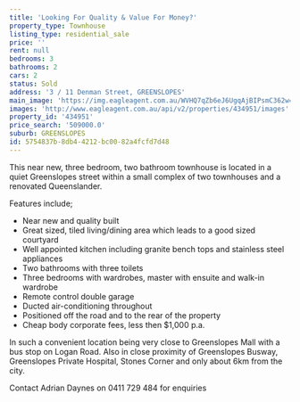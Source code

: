 ```yaml
---
title: 'Looking For Quality & Value For Money?'
property_type: Townhouse
listing_type: residential_sale
price: ''
rent: null
bedrooms: 3
bathrooms: 2
cars: 2
status: Sold
address: '3 / 11 Denman Street, GREENSLOPES'
main_image: 'https://img.eagleagent.com.au/WVHQ7qZb6eJ6UgqAjBIPsmC362w=/1280x854/smart/https://s3-us-west-2.amazonaws.com/eagleagent-orig/images/6819259/105463279-image-M.jpg'
images: 'http://www.eagleagent.com.au/api/v2/properties/434951/images'
property_id: '434951'
price_search: '509000.0'
suburb: GREENSLOPES
id: 5754837b-8db4-4212-bc00-82a4fcfd7d48
---
```

This near new, three bedroom, two bathroom townhouse is located in a quiet Greenslopes street within a small complex of two townhouses and a renovated Queenslander.

Features include;

- Near new and quality built
- Great sized, tiled living/dining area which leads to a good sized courtyard
- Well appointed kitchen including granite bench tops and stainless steel appliances
- Two bathrooms with three toilets
- Three bedrooms with wardrobes, master with ensuite and walk-in wardrobe
- Remote control double garage
- Ducted air-conditioning throughout
- Positioned off the road and to the rear of the property
- Cheap body corporate fees, less then $1,000 p.a.

In such a convenient location being very close to Greenslopes Mall with a bus stop on Logan Road. Also in close proximity of Greenslopes Busway, Greenslopes Private Hospital, Stones Corner and only about 6km from the city.

Contact Adrian Daynes on 0411 729 484 for enquiries